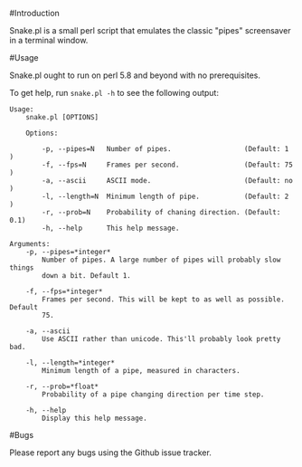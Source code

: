 #Introduction

Snake.pl is a small perl script that emulates the classic "pipes" screensaver
in a terminal window.

#Usage

Snake.pl ought to run on perl 5.8 and beyond with no prerequisites.

To get help, run `snake.pl -h` to see the following output:

    Usage:
        snake.pl [OPTIONS]

        Options:

            -p, --pipes=N   Number of pipes.                  (Default: 1  )
            -f, --fps=N     Frames per second.                (Default: 75 )
            -a, --ascii     ASCII mode.                       (Default: no )
            -l, --length=N  Minimum length of pipe.           (Default: 2  )
            -r, --prob=N    Probability of chaning direction. (Default: 0.1)
            -h, --help      This help message.

    Arguments:
        -p, --pipes=*integer*
            Number of pipes. A large number of pipes will probably slow things
            down a bit. Default 1.

        -f, --fps=*integer*
            Frames per second. This will be kept to as well as possible. Default
            75.

        -a, --ascii
            Use ASCII rather than unicode. This'll probably look pretty bad.

        -l, --length=*integer*
            Minimum length of a pipe, measured in characters.

        -r, --prob=*float*
            Probability of a pipe changing direction per time step.

        -h, --help
            Display this help message.


#Bugs

Please report any bugs using the Github issue tracker.
